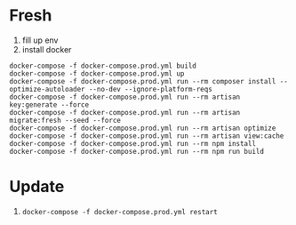 # Fresh

1. fill up env
2. install docker

```
docker-compose -f docker-compose.prod.yml build
docker-compose -f docker-compose.prod.yml up
docker-compose -f docker-compose.prod.yml run --rm composer install --optimize-autoloader --no-dev --ignore-platform-reqs
docker-compose -f docker-compose.prod.yml run --rm artisan key:generate --force
docker-compose -f docker-compose.prod.yml run --rm artisan migrate:fresh --seed --force
docker-compose -f docker-compose.prod.yml run --rm artisan optimize
docker-compose -f docker-compose.prod.yml run --rm artisan view:cache
docker-compose -f docker-compose.prod.yml run --rm npm install
docker-compose -f docker-compose.prod.yml run --rm npm run build
```

# Update

1. `docker-compose -f docker-compose.prod.yml restart`
